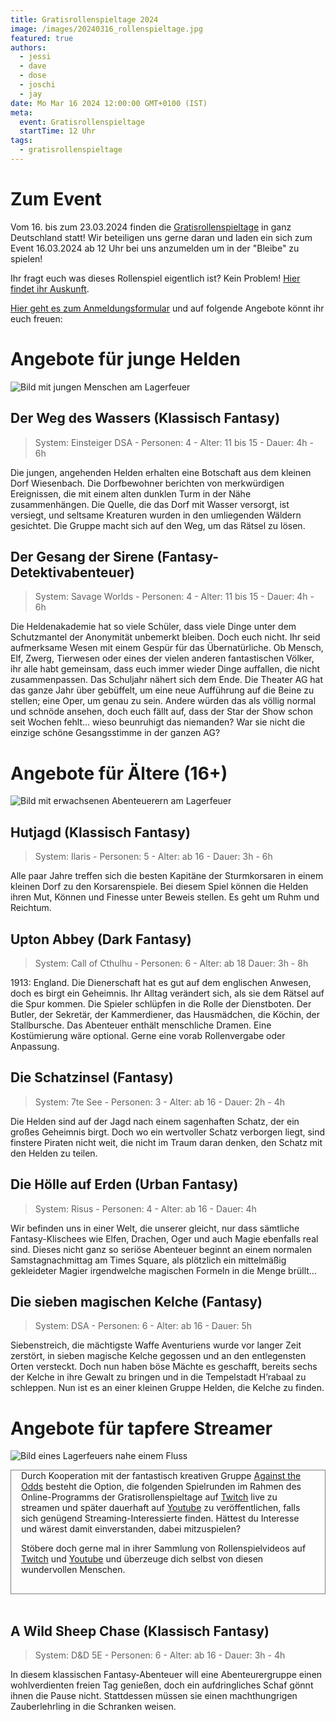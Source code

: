 ```yaml
---
title: Gratisrollenspieltage 2024
image: /images/20240316_rollenspieltage.jpg
featured: true
authors:
  - jessi
  - dave
  - dose
  - joschi
  - jay
date: Mo Mar 16 2024 12:00:00 GMT+0100 (IST)
meta:
  event: Gratisrollenspieltage
  startTime: 12 Uhr
tags:
  - gratisrollenspieltage
---
```


# Zum Event
Vom 16. bis zum 23.03.2024 finden die [Gratisrollenspieltage](https://www.gratisrollenspieltag.de/) in ganz Deutschland statt! Wir beteiligen uns gerne daran und laden ein sich zum Event 16.03.2024 ab 12 Uhr bei uns anzumelden um in der "Bleibe" zu spielen!

Ihr fragt euch was dieses Rollenspiel eigentlich ist? Kein Problem! [Hier findet ihr Auskunft](https://www.gratisrollenspieltag.de/hilfe-zum-rollenspiel).

[Hier geht es zum Anmeldungsformular](https://docs.google.com/forms/d/e/1FAIpQLSfgfExvhTmWk1eUeiOHKmdba_DOM29FEEbmsjnsSrgpNGE_2A/viewform) und auf folgende Angebote könnt ihr euch freuen:

# Angebote für junge Helden

![Bild mit jungen Menschen am Lagerfeuer](/images/20240316_junge_helden.png)

## Der Weg des Wassers (Klassisch Fantasy)

> System: Einsteiger DSA - Personen: 4 - Alter: 11 bis 15 - Dauer: 4h - 6h

Die jungen, angehenden Helden erhalten eine Botschaft aus dem kleinen Dorf Wiesenbach. Die Dorfbewohner berichten von merkwürdigen Ereignissen, die mit einem alten dunklen Turm in der Nähe zusammenhängen. Die Quelle, die das Dorf mit Wasser versorgt, ist versiegt, und seltsame Kreaturen wurden in den umliegenden Wäldern gesichtet. Die Gruppe macht sich auf den Weg, um das Rätsel zu lösen.

## Der Gesang der Sirene (Fantasy-Detektivabenteuer)

> System: Savage Worlds - Personen: 4 - Alter: 11 bis 15 - Dauer: 4h - 6h

Die Heldenakademie hat so viele Schüler, dass viele Dinge unter dem Schutzmantel der Anonymität unbemerkt bleiben. Doch euch nicht. Ihr seid aufmerksame Wesen mit einem Gespür für das Übernatürliche. Ob Mensch, Elf, Zwerg, Tierwesen oder eines der vielen anderen fantastischen Völker, ihr alle habt gemeinsam, dass euch immer wieder Dinge auffallen, die nicht zusammenpassen. Das Schuljahr nähert sich dem Ende. Die Theater AG hat das ganze Jahr über gebüffelt, um eine neue Aufführung auf die Beine zu stellen; eine Oper, um genau zu sein. Andere würden das als völlig normal und schnöde ansehen, doch euch fällt auf, dass der Star der Show schon seit Wochen fehlt… wieso beunruhigt das niemanden? War sie nicht die einzige schöne Gesangsstimme in der ganzen AG?


# Angebote für Ältere (16+)

![Bild mit erwachsenen Abenteuerern am Lagerfeuer](/images/20240316_recken.png)

## Hutjagd (Klassisch Fantasy)

> System: Ilaris - Personen: 5 - Alter: ab 16 - Dauer: 3h - 6h

Alle paar Jahre treffen sich die besten Kapitäne der Sturmkorsaren in einem kleinen Dorf zu den Korsarenspiele. Bei diesem Spiel können die Helden ihren Mut, Können und Finesse unter Beweis stellen. Es geht um Ruhm und Reichtum.

## Upton Abbey (Dark Fantasy)

> System: Call of Cthulhu - Personen: 6 - Alter: ab 18 Dauer: 3h - 8h

1913: England. Die Dienerschaft hat es gut auf dem englischen Anwesen, doch es birgt ein Geheimnis. Ihr Alltag verändert sich, als sie dem Rätsel auf die Spur kommen. Die Spieler schlüpfen in die Rolle der Dienstboten. Der Butler, der Sekretär, der Kammerdiener, das Hausmädchen, die Köchin, der Stallbursche. Das Abenteuer enthält menschliche Dramen. Eine Kostümierung wäre optional. Gerne eine vorab Rollenvergabe oder Anpassung.

## Die Schatzinsel (Fantasy)

> System: 7te See - Personen: 3 - Alter: ab 16 - Dauer: 2h - 4h

Die Helden sind auf der Jagd nach einem sagenhaften Schatz, der ein großes Geheimnis birgt. Doch wo ein wertvoller Schatz verborgen liegt, sind finstere Piraten nicht weit, die nicht im Traum daran denken, den Schatz mit den Helden zu teilen. 

## Die Hölle auf Erden (Urban Fantasy)

> System: Risus - Personen: 4 - Alter: ab 16 - Dauer: 4h

Wir befinden uns in einer Welt, die unserer gleicht, nur dass sämtliche Fantasy-Klischees wie Elfen, Drachen, Oger und auch Magie ebenfalls real sind. Dieses nicht ganz so seriöse Abenteuer beginnt an einem normalen Samstagnachmittag am Times Square, als plötzlich ein mittelmäßig gekleideter Magier irgendwelche magischen Formeln in die Menge brüllt…

## Die sieben magischen Kelche (Fantasy)

> System: DSA - Personen: 6 - Alter: ab 16 - Dauer: 5h

Siebenstreich, die mächtigste Waffe Aventuriens wurde vor langer Zeit zerstört, in sieben magische Kelche gegossen und an den entlegensten Orten versteckt. Doch nun haben böse Mächte es geschafft, bereits sechs der Kelche in ihre Gewalt zu bringen und in die Tempelstadt H’rabaal zu schleppen. Nun ist es an einer kleinen Gruppe Helden, die Kelche zu finden.


# Angebote für tapfere Streamer

![Bild eines Lagerfeuers nahe einem Fluss](/images/20240316_streamers.png)

<div style="border: 1px solid grey; padding: 0 1rem 1rem 1rem;">
Durch Kooperation mit der fantastisch kreativen Gruppe <a href="https://againsttheodds.de/">Against the Odds</a> besteht die Option, die folgenden Spielrunden im Rahmen des Online-Programms der Gratisrollenspieltage auf <a href="https://twitch.tv/AgainsttheOddsDE">Twitch</a> live zu streamen und später dauerhaft auf <a href="https://youtube.com/@AgainsttheOddsDE">Youtube</a> zu veröffentlichen, falls sich genügend Streaming-Interessierte finden. Hättest du Interesse und wärest damit einverstanden, dabei mitzuspielen?

Stöbere doch gerne mal in ihrer Sammlung von Rollenspielvideos auf <a href="https://www.twitch.tv/AgainsttheOddsDE/videos">Twitch</a> und <a href="https://www.youtube.com/@AgainsttheOddsDE/videos">Youtube</a> und überzeuge dich selbst von diesen wundervollen Menschen.
</div>

<br>

## A Wild Sheep Chase (Klassisch Fantasy)

> System: D&D 5E - Personen: 6 - Alter: ab 16 - Dauer: 3h - 4h

In diesem klassischen Fantasy-Abenteuer will eine Abenteurergruppe einen wohlverdienten freien Tag genießen, doch ein aufdringliches Schaf gönnt ihnen die Pause nicht. Stattdessen müssen sie einen machthungrigen Zauberlehrling in die Schranken weisen. 
